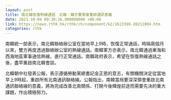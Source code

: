 ```yaml
---
layout: post
title: 南北韓恢復熱線通話　北韓：韓方要領會重啟通訊意義
date: 2021-10-04 09:30:16.000000000 +08:00
link: https://news.rthk.hk/rthk/ch/component/k2/1613369-20211004.htm
categories: rthk
---
```


南韓統一部表示，南北韓聯絡辦公室在當地早上9時，恢復正常通話，時隔兩個月以來，雙方再度透過聯絡辦公室的熱線通話。南韓軍方亦表示，南北韓通過東海和西海地區軍事通信熱線，進行正常通話。南韓政府表示，希望在恢復熱線通話之後，盡早重啟南北韓會談。

北韓朝中社發表公報，表示遵循勞動黨總書記金正恩的意志，有關機關決定從當地早上9時起，重啟所有北南通訊聯絡線。公報指出，南韓當局要深深領會重啟北南通訊聯絡線的意義，將為完成改善北南關係、打開今後輝煌前途而需要先決的重大課題，作出積極努力。
